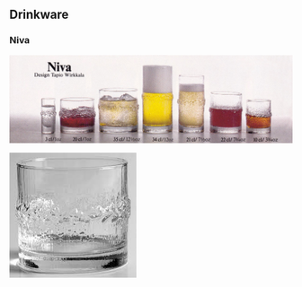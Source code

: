 ## Drinkware

### Niva

![Niva Drinkware Range](NivaDrinkwareRange.jpg)

![Niva On The Rocks Glass - Whiskey Tumbler](NivaTumbler.jpg)
